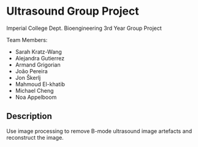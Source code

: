 # Ultrasound Group Project
Imperial College Dept. Bioengineering 3rd Year Group Project

Team Members:
* Sarah Kratz-Wang
* Alejandra Gutierrez
* Armand Grigorian
* João Pereira
* Jon Škerlj
* Mahmoud El-khatib
* Michael Cheng
* Noa Appelboom

## Description
Use image processing to remove B-mode ultrasound image artefacts and reconstruct the image.
